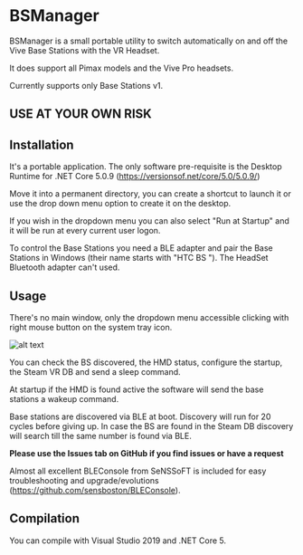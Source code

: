 ﻿# BSManager


BSManager is a small portable utility to switch automatically on and off the Vive Base Stations with the VR Headset.

It does support all Pimax models and the Vive Pro headsets.

Currently supports only Base Stations v1.


## **USE AT YOUR OWN RISK**


## Installation

It's a portable application. The only software pre-requisite is the Desktop Runtime for .NET Core 5.0.9 (https://versionsof.net/core/5.0/5.0.9/)

Move it into a permanent directory, you can create a shortcut to launch it or use the drop down menu option to create it on the desktop.

If you wish in the dropdown menu you can also select "Run at Startup" and it will be run at every current user logon.

To control the Base Stations you need a BLE adapter and pair the Base Stations in Windows (their name starts with "HTC BS "). The HeadSet Bluetooth adapter can't used.


## Usage

There's no main window, only the dropdown menu accessible clicking with right mouse button on the system tray icon.


![alt text](https://raw.githubusercontent.com/mann1x/master/BSManager/BSManager/BSManager_tray.png)


You can check the BS discovered, the HMD status, configure the startup, the Steam VR DB and send a sleep command.

At startup if the HMD is found active the software will send the base stations a wakeup command.

Base stations are discovered via BLE at boot. Discovery will run for 20 cycles before giving up. In case the BS are found in the Steam DB discovery will search till the same number is found via BLE.

**Please use the Issues tab on GitHub if you find issues or have a request**

Almost all excellent BLEConsole from SeNSSoFT is included for easy troubleshooting and upgrade/evolutions (https://github.com/sensboston/BLEConsole).


## Compilation

You can compile with Visual Studio 2019 and .NET Core 5.